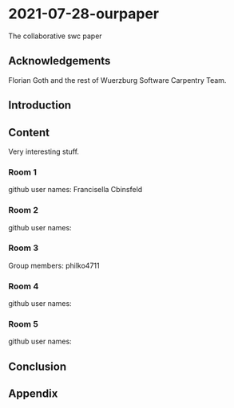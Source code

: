 # 2021-07-28-ourpaper
The collaborative swc paper

## Acknowledgements

Florian Goth and the rest of Wuerzburg Software Carpentry Team.


## Introduction

## Content
Very interesting stuff.

### Room 1
github user names:
Francisella
Cbinsfeld

### Room 2
github user names:

### Room 3
Group members: philko4711

### Room 4
github user names:

### Room 5
github user names:


## Conclusion

## Appendix
